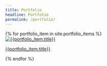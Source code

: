 ```yaml
---
title: Portfolio
headline: Portfolio
permalink: /portfolio/
---
```

<div class="portfolio--teasers">
  {% for portfolio_item in site.portfolio_items %}
    <article class="card">
      <a href="{{portfolio_item.url | prepend: site.baseurl}} ">
        <img src="{{site.baseurl}}/assets/images/portfolio/{{portfolio_item.image}}.png" alt="{{portfolio_item.title}}" class="img-responsive">
        <p>
          {{portfolio_item.title}}
        </p> 
      </a>
    </article>
  {% endfor %}
</div>
